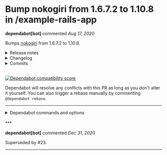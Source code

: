 # Bump nokogiri from 1.6.7.2 to 1.10.8 in /example-rails-app

**dependabot[bot]** commented *Aug 17, 2020*

Bumps [nokogiri](https://github.com/sparklemotion/nokogiri) from 1.6.7.2 to 1.10.8.
<details>
<summary>Release notes</summary>
<p><em>Sourced from <a href="https://github.com/sparklemotion/nokogiri/releases">nokogiri's releases</a>.</em></p>
<blockquote>
<h2>1.10.8 / 2020-02-10</h2>
<h3>Security</h3>
<p>[MRI] Pulled in upstream patch from libxml that addresses CVE-2020-7595. Full details are available in <a href="https://github-redirect.dependabot.com/sparklemotion/nokogiri/issues/1992">#1992</a>. Note that this patch is not yet (as of 2020-02-10) in an upstream release of libxml.</p>
<h2>1.10.7 / 2019-12-03</h2>
<h3>Bug</h3>
<ul>
<li>[MRI] Ensure the patch applied in v1.10.6 works with GNU <code>patch</code>. <a href="https://github-redirect.dependabot.com/sparklemotion/nokogiri/issues/1954">#1954</a></li>
</ul>
<h2>1.10.6 / 2019-12-03</h2>
<h3>Bug</h3>
<ul>
<li>[MRI] Fix FreeBSD installation of vendored libxml2. [#1941, <a href="https://github-redirect.dependabot.com/sparklemotion/nokogiri/issues/1953">#1953</a>] (Thanks, <a href="https://github.com/nurse">@nurse</a>!)</li>
</ul>
<h2>1.10.5 / 2019-10-31</h2>
<h3>Dependencies</h3>
<ul>
<li>[MRI] vendored libxml2 is updated from 2.9.9 to 2.9.10</li>
<li>[MRI] vendored libxslt is updated from 1.1.33 to 1.1.34</li>
</ul>
<h2>1.10.4 / 2019-08-11</h2>
<h3>Security</h3>
<h4>Address CVE-2019-5477 (<a href="https://github-redirect.dependabot.com/sparklemotion/nokogiri/issues/1915">#1915</a>)</h4>
<p>A command injection vulnerability in Nokogiri v1.10.3 and earlier allows commands to be executed in a subprocess by Ruby's <code>Kernel.open</code> method. Processes are vulnerable only if the undocumented method <code>Nokogiri::CSS::Tokenizer#load_file</code> is being passed untrusted user input.</p>
<p>This vulnerability appears in code generated by the Rexical gem versions v1.0.6 and earlier. Rexical is used by Nokogiri to generate lexical scanner code for parsing CSS queries. The underlying vulnerability was addressed in Rexical v1.0.7 and Nokogiri upgraded to this version of Rexical in Nokogiri v1.10.4.</p>
<p>This CVE's public notice is <a href="https://github-redirect.dependabot.com/sparklemotion/nokogiri/issues/1915">sparklemotion/nokogiri#1915</a></p>
<h2>1.10.3 / 2019-04-22</h2>
<h3>Security Notes</h3>
<!-- raw HTML omitted -->
</blockquote>
</details>
<details>
<summary>Changelog</summary>
<p><em>Sourced from <a href="https://github.com/sparklemotion/nokogiri/blob/master/CHANGELOG.md">nokogiri's changelog</a>.</em></p>
<blockquote>
<h2>1.10.8 / 2020-02-10</h2>
<h3>Security</h3>
<p>[MRI] Pulled in upstream patch from libxml that addresses CVE-2020-7595. Full details are available in <a href="https://github-redirect.dependabot.com/sparklemotion/nokogiri/issues/1992">#1992</a>. Note that this patch is not yet (as of 2020-02-10) in an upstream release of libxml.</p>
<h2>1.10.7 / 2019-12-03</h2>
<h3>Fixed</h3>
<ul>
<li>[MRI] Ensure the patch applied in v1.10.6 works with GNU <code>patch</code>. [<a href="https://github-redirect.dependabot.com/sparklemotion/nokogiri/issues/1954">#1954</a>]</li>
</ul>
<h2>1.10.6 / 2019-12-03</h2>
<h3>Fixed</h3>
<ul>
<li>[MRI] Fix FreeBSD installation of vendored libxml2. [<a href="https://github-redirect.dependabot.com/sparklemotion/nokogiri/issues/1941">#1941</a>, <a href="https://github-redirect.dependabot.com/sparklemotion/nokogiri/issues/1953">#1953</a>] (Thanks, <a href="https://github.com/nurse">@nurse</a>!)</li>
</ul>
<h2>1.10.5 / 2019-10-31</h2>
<h3>Security</h3>
<p>[MRI] Vendored libxslt upgraded to v1.1.34 which addresses three CVEs for libxslt:</p>
<ul>
<li>CVE-2019-13117</li>
<li>CVE-2019-13118</li>
<li>CVE-2019-18197</li>
<li>CVE-2019-19956</li>
</ul>
<p>More details are available at <a href="https://github-redirect.dependabot.com/sparklemotion/nokogiri/issues/1943">#1943</a>.</p>
<h3>Dependencies</h3>
<ul>
<li>[MRI] vendored libxml2 is updated from 2.9.9 to 2.9.10</li>
<li>[MRI] vendored libxslt is updated from 1.1.33 to 1.1.34</li>
</ul>
<h2>1.10.4 / 2019-08-11</h2>
<h3>Security</h3>
<p>Address CVE-2019-5477 (<a href="https://github-redirect.dependabot.com/sparklemotion/nokogiri/issues/1915">#1915</a>).</p>
<p>A command injection vulnerability in Nokogiri v1.10.3 and earlier allows commands to be executed in a subprocess by Ruby's <code>Kernel.open</code> method. Processes are vulnerable only if the undocumented method <code>Nokogiri::CSS::Tokenizer#load_file</code> is being passed untrusted user input.</p>
<p>This vulnerability appears in code generated by the Rexical gem versions v1.0.6 and earlier. Rexical is used by Nokogiri to generate lexical scanner code for parsing CSS queries. The underlying vulnerability was addressed in Rexical v1.0.7 and Nokogiri upgraded to this version of Rexical in Nokogiri v1.10.4.</p>
<!-- raw HTML omitted -->
</blockquote>
</details>
<details>
<summary>Commits</summary>
<ul>
<li><a href="https://github.com/sparklemotion/nokogiri/commit/6ce10d15d7af6ad65813a495eaf168f73eba211c"><code>6ce10d1</code></a> version bump to v1.10.8</li>
<li><a href="https://github.com/sparklemotion/nokogiri/commit/2320f5bd6319dca9c68d85bbf41629bbf8052a49"><code>2320f5b</code></a> update CHANGELOG for v1.10.8</li>
<li><a href="https://github.com/sparklemotion/nokogiri/commit/4a77fdb789aefed7ca65c7c7f57ad4dca0d3b209"><code>4a77fdb</code></a> remove patches from the hoe Manifest</li>
<li><a href="https://github.com/sparklemotion/nokogiri/commit/570b6cbc5fbc5ee7ef969332c587b951ae35bcd0"><code>570b6cb</code></a> update to use rake-compiler ~1.1.0</li>
<li><a href="https://github.com/sparklemotion/nokogiri/commit/2cdb68e95aa075ac36a08d4d82d9b410a950a051"><code>2cdb68e</code></a> backport libxml2 patch for CVE-2020-7595</li>
<li><a href="https://github.com/sparklemotion/nokogiri/commit/e6b3229ec53ddf70f1d198bba0d3fc13fde842a8"><code>e6b3229</code></a> version bump to v1.10.7</li>
<li><a href="https://github.com/sparklemotion/nokogiri/commit/4f9d443c2fddc40eefec3366000861433aff6179"><code>4f9d443</code></a> update CHANGELOG</li>
<li><a href="https://github.com/sparklemotion/nokogiri/commit/80e67ef636ce0ddd55a4a7578d7bbdb186002560"><code>80e67ef</code></a> Fix the patch from <a href="https://github-redirect.dependabot.com/sparklemotion/nokogiri/issues/1953">#1953</a> to work with both <code>git</code> and <code>patch</code></li>
<li><a href="https://github.com/sparklemotion/nokogiri/commit/7cf1b85a5f8033252e55844ab2765e8f612d4d89"><code>7cf1b85</code></a> Fix typo in generated metadata</li>
<li><a href="https://github.com/sparklemotion/nokogiri/commit/d76180d0d26a7afb76d84e0de2550ac3bb6abb15"><code>d76180d</code></a> add gem metadata</li>
<li>Additional commits viewable in <a href="https://github.com/sparklemotion/nokogiri/compare/v1.6.7.2...v1.10.8">compare view</a></li>
</ul>
</details>
<br />


[![Dependabot compatibility score](https://dependabot-badges.githubapp.com/badges/compatibility_score?dependency-name=nokogiri&package-manager=bundler&previous-version=1.6.7.2&new-version=1.10.8)](https://help.github.com/articles/configuring-automated-security-fixes)

Dependabot will resolve any conflicts with this PR as long as you don't alter it yourself. You can also trigger a rebase manually by commenting `@dependabot rebase`.

[//]: # (dependabot-automerge-start)
[//]: # (dependabot-automerge-end)

---

<details>
<summary>Dependabot commands and options</summary>
<br />

You can trigger Dependabot actions by commenting on this PR:
- `@dependabot rebase` will rebase this PR
- `@dependabot recreate` will recreate this PR, overwriting any edits that have been made to it
- `@dependabot merge` will merge this PR after your CI passes on it
- `@dependabot squash and merge` will squash and merge this PR after your CI passes on it
- `@dependabot cancel merge` will cancel a previously requested merge and block automerging
- `@dependabot reopen` will reopen this PR if it is closed
- `@dependabot close` will close this PR and stop Dependabot recreating it. You can achieve the same result by closing it manually
- `@dependabot ignore this major version` will close this PR and stop Dependabot creating any more for this major version (unless you reopen the PR or upgrade to it yourself)
- `@dependabot ignore this minor version` will close this PR and stop Dependabot creating any more for this minor version (unless you reopen the PR or upgrade to it yourself)
- `@dependabot ignore this dependency` will close this PR and stop Dependabot creating any more for this dependency (unless you reopen the PR or upgrade to it yourself)
- `@dependabot use these labels` will set the current labels as the default for future PRs for this repo and language
- `@dependabot use these reviewers` will set the current reviewers as the default for future PRs for this repo and language
- `@dependabot use these assignees` will set the current assignees as the default for future PRs for this repo and language
- `@dependabot use this milestone` will set the current milestone as the default for future PRs for this repo and language

You can disable automated security fix PRs for this repo from the [Security Alerts page](https://github.com/gruntwork-io/infrastructure-as-code-training/network/alerts).

</details>
<br />
***


**dependabot[bot]** commented *Dec 31, 2020*

Superseded by #23.
***

